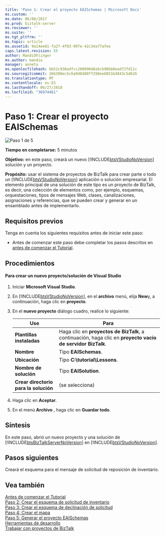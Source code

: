 ```yaml
---
title: 'Paso 1: Crear el proyecto EAISchemas | Microsoft Docs'
ms.custom: ''
ms.date: 06/08/2017
ms.prod: biztalk-server
ms.reviewer: ''
ms.suite: ''
ms.tgt_pltfrm: ''
ms.topic: article
ms.assetid: 9a14ee61-fa27-4f03-997e-42c34a77afee
caps.latest.revision: 55
author: MandiOhlinger
ms.author: mandia
manager: anneta
ms.openlocfilehash: bb51c936edfcc20009048abcb90bb8ead72fd11c
ms.sourcegitcommit: 266308ec5c6a9d8d80ff298ee6051b4843c5d626
ms.translationtype: MT
ms.contentlocale: es-ES
ms.lasthandoff: 06/27/2018
ms.locfileid: "36974461"
---
```

# <a name="step-1-create-eaischemas-project"></a>Paso 1: Crear el proyecto EAISchemas
![Paso 1 de 5](../core/media/step-1of5.gif "Step_1of5")  

 **Tiempo en completarse:** 5 minutos  

 **Objetivo:** en este paso, creará un nuevo [!INCLUDE[btsVStudioNoVersion](../includes/btsvstudionoversion-md.md)] solución y un proyecto.  

 **Propósito:** usar el sistema de proyectos de BizTalk para crear parte o todo un [!INCLUDE[btsVStudioNoVersion](../includes/btsvstudionoversion-md.md)] aplicación o solución empresarial. El elemento principal de una solución de este tipo es un proyecto de BizTalk, es decir, una colección de elementos como, por ejemplo, esquemas, orquestaciones, tipos de mensajes Web, clases, canalizaciones, asignaciones y referencias, que se pueden crear y generar en un ensamblado antes de implementarlo.  

## <a name="prerequisites"></a>Requisitos previos  
 Tenga en cuenta los siguientes requisitos antes de iniciar este paso:  

-   Antes de comenzar este paso debe completar los pasos descritos en [antes de comenzar el Tutorial](../core/before-you-begin-the-tutorial.md).  

## <a name="procedures"></a>Procedimientos  

#### <a name="to-create-a-new-visual-studio-solutionproject"></a>Para crear un nuevo proyecto/solución de Visual Studio  

1. Iniciar **Microsoft Visual Studio**.  

2. En [!INCLUDE[btsVStudioNoVersion](../includes/btsvstudionoversion-md.md)], en el **archivo** menú, elija **New**y, a continuación, haga clic en **proyecto**.  

3. En el **nuevo proyecto** diálogo cuadro, realice lo siguiente:  


   |             Use              |                                Para                                |
   |-----------------------------------|--------------------------------------------------------------------------|
   |      **Plantillas instaladas**      | Haga clic en **proyectos de BizTalk**, a continuación, haga clic en **proyecto vacío de servidor BizTalk**. |
   |             **Nombre**              |                           Tipo **EAISchemas**.                           |
   |           **Ubicación**            |                      Tipo **C:\tutorial\Lessons**.                       |
   |         **Nombre de solución**         |                          Tipo **EAISolution**.                           |
   | **Crear directorio para la solución** |                                (se selecciona)                                |


4. Haga clic en **Aceptar**.  

5. En el menú **Archivo** , haga clic en **Guardar todo**.  

## <a name="what-did-i-just-do"></a>Síntesis  
 En este paso, abrió un nuevo proyecto y una solución de [!INCLUDE[btsBizTalkServerNoVersion](../includes/btsbiztalkservernoversion-md.md)] en [!INCLUDE[btsVStudioNoVersion](../includes/btsvstudionoversion-md.md)].  

## <a name="next-steps"></a>Pasos siguientes  
 Creará el esquema para el mensaje de solicitud de reposición de inventario.  

## <a name="see-also"></a>Vea también  
 [Antes de comenzar el Tutorial](../core/before-you-begin-the-tutorial.md)   
 [Paso 2: Crear el esquema de solicitud de inventario](../core/step-2-create-the-inventory-request-schema.md)   
 [Paso 3: Crear el esquema de declinación de solicitud](../core/step-3-create-the-request-decline-schema.md)   
 [Paso 4: Crear el mapa](../core/step-4-create-the-map.md)   
 [Paso 5: Generar el proyecto EAISchemas](../core/step-5-build-the-eaischemas-project.md)   
 [Herramientas de desarrollo](../core/developer-tools.md)   
 [Trabajar con proyectos de BizTalk](../core/working-with-biztalk-projects.md)